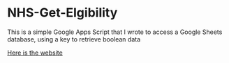 # NHS-Get-Elgibility
This is a simple Google Apps Script that I wrote to access a Google Sheets database, using a key to retrieve boolean data

[Here is the website](https://script.google.com/macros/s/AKfycbwQXad1oc8xQp1ofFpZlHNptkJPRRMLZ2gdek03zYEH62LWPuk/exec)
